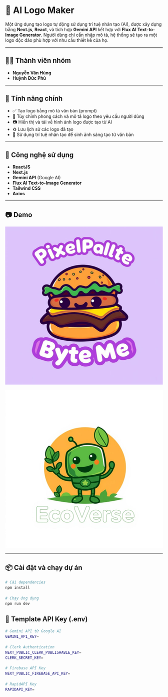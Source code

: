 # 🎨 AI Logo Maker

Một ứng dụng tạo logo tự động sử dụng trí tuệ nhân tạo (AI), được xây dựng bằng **Next.js**, **React**, và tích hợp **Gemini API** kết hợp với **Flux AI Text-to-Image Generator**. Người dùng chỉ cần nhập mô tả, hệ thống sẽ tạo ra một logo độc đáo phù hợp với nhu cầu thiết kế của họ.

---

## 👨‍💻 Thành viên nhóm

- **Nguyễn Văn Hùng**
- **Huỳnh Đức Phú**

---

## 🚀 Tính năng chính

- ✅ Tạo logo bằng mô tả văn bản (prompt)
- 🎯 Tùy chỉnh phong cách và mô tả logo theo yêu cầu người dùng
- 📷 Hiển thị và tải về hình ảnh logo được tạo từ AI
- ♻️ Lưu lịch sử các logo đã tạo
- 🧠 Sử dụng trí tuệ nhân tạo để sinh ảnh sáng tạo từ văn bản

---

## 🧰 Công nghệ sử dụng

- **ReactJS**
- **Next.js**
- **Gemini API** (Google AI)
- **Flux AI Text-to-Image Generator**
- **Tailwind CSS**
- **Axios**

---

## 📷 Demo

![Logo Demo 1](./public/logo-generated-imgs/img-4.png)

![Logo Demo 2](./public/logo-generated-imgs/img-5.png)

---

## 📦 Cài đặt và chạy dự án

```bash
# Cài dependencies
npm install

# Chạy ứng dụng
npm run dev
```

## 🔐 Template API Key (.env)

```bash
# Gemini API từ Google AI
GEMINI_API_KEY=

# Clerk Authentication
NEXT_PUBLIC_CLERK_PUBLISHABLE_KEY=
CLERK_SECRET_KEY=

# Firebase API Key
NEXT_PUBLIC_FIREBASE_API_KEY=

# RapidAPI Key
RAPIDAPI_KEY=
```
